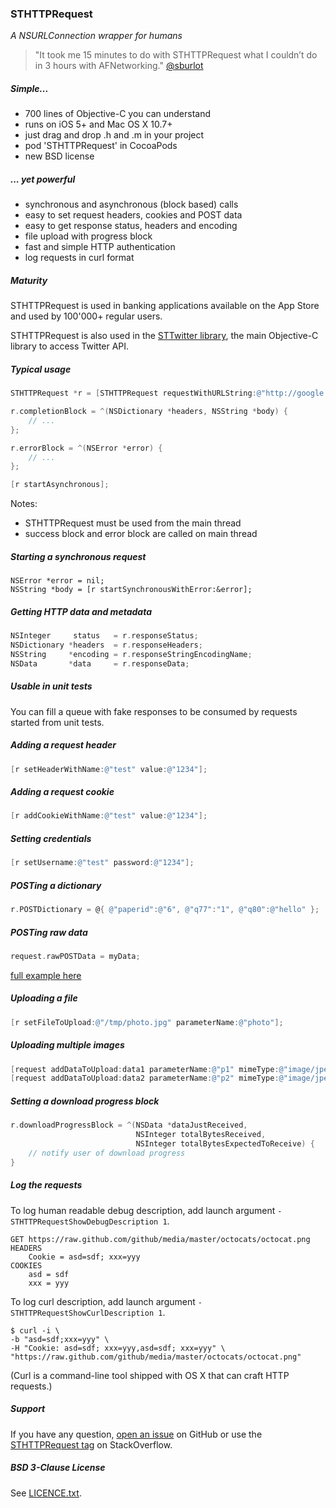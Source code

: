 ### STHTTPRequest

_A NSURLConnection wrapper for humans_

> "It took me 15 minutes to do with STHTTPRequest what I couldn’t do in 3 hours with AFNetworking." [@sburlot](https://twitter.com/sburlot/status/431816832144900096)

##### Simple...

-   700 lines of Objective-C you can understand
-   runs on iOS 5+ and Mac OS X 10.7+
-   just drag and drop .h and .m in your project
-   pod 'STHTTPRequest' in CocoaPods
-   new BSD license

##### ... yet powerful

-   synchronous and asynchronous (block based) calls
-   easy to set request headers, cookies and POST data
-   easy to get response status, headers and encoding
-   file upload with progress block
-   fast and simple HTTP authentication
-   log requests in curl format

##### Maturity

STHTTPRequest is used in banking applications available on the App Store and used by 100'000+ regular users.

STHTTPRequest is also used in the [STTwitter library](https://github.com/nst/STTwitter), the main Objective-C library to access Twitter API.

##### Typical usage

```Objective-C
STHTTPRequest *r = [STHTTPRequest requestWithURLString:@"http://google.com"];

r.completionBlock = ^(NSDictionary *headers, NSString *body) {
    // ...
};

r.errorBlock = ^(NSError *error) {
    // ...
};

[r startAsynchronous];
```
Notes:

- STHTTPRequest must be used from the main thread
- success block and error block are called on main thread

##### Starting a synchronous request

    NSError *error = nil;
    NSString *body = [r startSynchronousWithError:&error];

##### Getting HTTP data and metadata

```Objective-C
NSInteger     status   = r.responseStatus;
NSDictionary *headers  = r.responseHeaders;
NSString     *encoding = r.responseStringEncodingName;
NSData       *data     = r.responseData;
```

##### Usable in unit tests

You can fill a queue with fake responses to be consumed by requests started from unit tests.

##### Adding a request header

```Objective-C
[r setHeaderWithName:@"test" value:@"1234"];
```

##### Adding a request cookie

```Objective-C
[r addCookieWithName:@"test" value:@"1234"];
```

##### Setting credentials

```Objective-C
[r setUsername:@"test" password:@"1234"];
```

##### POSTing a dictionary

```Objective-C
r.POSTDictionary = @{ @"paperid":@"6", @"q77":"1", @"q80":@"hello" };
```

##### POSTing raw data

```Objective-C
request.rawPOSTData = myData;
```

[full example here](http://stackoverflow.com/questions/19176289/sthttprequest-how-to-postdata-not-key-value/19226132#19226132)

##### Uploading a file

```Objective-C
[r setFileToUpload:@"/tmp/photo.jpg" parameterName:@"photo"];
```

##### Uploading multiple images

```Objective-C
[request addDataToUpload:data1 parameterName:@"p1" mimeType:@"image/jpeg" fileName:@"name1"];
[request addDataToUpload:data2 parameterName:@"p2" mimeType:@"image/jpeg" fileName:@"name2"];
```

##### Setting a download progress block

```Objective-C
r.downloadProgressBlock = ^(NSData *dataJustReceived,
                            NSInteger totalBytesReceived,
                            NSInteger totalBytesExpectedToReceive) {
    // notify user of download progress
}
```

##### Log the requests

To log human readable debug description, add launch argument `-STHTTPRequestShowDebugDescription 1`.

    GET https://raw.github.com/github/media/master/octocats/octocat.png
    HEADERS
        Cookie = asd=sdf; xxx=yyy
    COOKIES
        asd = sdf
        xxx = yyy

To log curl description, add launch argument `-STHTTPRequestShowCurlDescription 1`.

    $ curl -i \
    -b "asd=sdf;xxx=yyy" \
    -H "Cookie: asd=sdf; xxx=yyy,asd=sdf; xxx=yyy" \
    "https://raw.github.com/github/media/master/octocats/octocat.png"

(Curl is a command-line tool shipped with OS X that can craft HTTP requests.)

##### Support

If you have any question, [open an issue](https://github.com/nst/STHTTPRequest/issues/new) on GitHub or use the [STHTTPRequest tag](http://stackoverflow.com/questions/tagged/sthttprequest) on StackOverflow.

##### BSD 3-Clause License

See [LICENCE.txt](LICENCE.txt).

